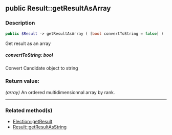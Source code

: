 ## public Result::getResultAsArray

### Description    

```php
public $Result -> getResultAsArray ( [bool convertToString = false] ) : array
```

Get result as an array
    

##### **convertToString:** *bool*   
Convert Candidate object to string    


### Return value:   

*(array)* An ordered multidimensionnal array by rank.


---------------------------------------

### Related method(s)      

* [Election::getResult](../Election%20Class/public%20Election--getResult.md)    
* [Result::getResultAsString](../Result%20Class/public%20Result--getResultAsString.md)    
